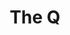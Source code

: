 ---
layout: place
title: "The Q"
permalink: /massachusetts/boston/the-q.html
stateAbbr: MA
stateName: Massachusetts
cityName: Boston
seo:
  name: "The Q"
  type: Restaurant
  links: https://www.thequsa.com/?y_source=1_OTM1MjkzMjgtNzE1LWxvY2F0aW9uLndlYnNpdGU=
description: "Mongolian hot pots share a menu of sushi & Chinese dishes at this hip airy eatery & lounge. The Q serves delicious sushi in Boston, Massachusetts. Try fresh Japanese dishes for a great dining experience. Available for takeout, delivery, lunch, and dinner."
place_id: ChIJF9jb7Hd644kRXiZZ_FXCqX4
photos:
  - name: >-
      places/ChIJF9jb7Hd644kRXiZZ_FXCqX4/photos/AeeoHcKrWWu6MKQGohno0HK0-skfTKiPsvhUzhlbB0vvrH6-DnQD0FpVOwPB1bUXOQtzcDhcX9tHBAREX4-vCiovNKtTcTo__mzDAC61V3yXERjRZHZfCjGZuM-ItSoFwd1oGxSu-wVpSotwUrpB63fbjKvXKoNjrByAo-lzBypo-M3Hn1ojoiBaV_632Ro1cUIMWewsU27bQlGilINfYB37wzIViAQEWdnDBcYapyoK2fLilFLkbg4f94RjhSv0GzXNQR0grsRerGMcFJSa6dinpZITYMf-7g5lGtP4sNyZnhSKug
    widthPx: 1500
    heightPx: 1000
    authorAttributions:
      - displayName: The Q
        uri: https://maps.google.com/maps/contrib/115525956018244807453
        photoUri: >-
          https://lh3.googleusercontent.com/a-/ALV-UjUOZP668L_NE-3nMvitxCKPKVwojj4EyTmGb5Z-AjGNy3a9lXiV=s100-p-k-no-mo
    flagContentUri: >-
      https://www.google.com/local/imagery/report/?cb_client=maps_api_places.places_api&image_key=!1e10!2sAF1QipMLFGxjh1QtcBo8Qy6pQ1JerEN3Ewe3Giw_O_W1&hl=en-US
    googleMapsUri: >-
      https://www.google.com/maps/place//data=!3m4!1e2!3m2!1sAF1QipMLFGxjh1QtcBo8Qy6pQ1JerEN3Ewe3Giw_O_W1!2e10!4m2!3m1!1s0x89e37a77ecdbd817:0x7ea9c255fc59265e
  - name: >-
      places/ChIJF9jb7Hd644kRXiZZ_FXCqX4/photos/AeeoHcIl9My99PatxF6KXGYzs6VOmTp6D9qdzxgUMVtlzqQrvpOjOlnhIdqNqmre3DQ5pzjjO_hwVA9ZV2Y-fCORW4oKV7v4kR--nVgP3d8Ze4ykX_zdwiMt6A4lgDB99AfOSzWQN7kq5_gvlRqqhC1xnsVlQS-N3X6PmrbhYa_TYrcrJNn7E_d4F6NsF65aRZpxxxO5kgKpTjcymcMVhyUErrEpwRDGoqcOclcl52qScp9d53ZkobCeWZa7q6584vGdytkiJ15XKuV-Bv08MQeq49TOW-i9PVNorO1hyCOvkESLHw
    widthPx: 755
    heightPx: 510
    authorAttributions:
      - displayName: The Q
        uri: https://maps.google.com/maps/contrib/115525956018244807453
        photoUri: >-
          https://lh3.googleusercontent.com/a-/ALV-UjUOZP668L_NE-3nMvitxCKPKVwojj4EyTmGb5Z-AjGNy3a9lXiV=s100-p-k-no-mo
    flagContentUri: >-
      https://www.google.com/local/imagery/report/?cb_client=maps_api_places.places_api&image_key=!1e10!2sAF1QipMtoWpOYfC5Gq_0-HFHlQLI3ll2_gD3K0U6SpzX&hl=en-US
    googleMapsUri: >-
      https://www.google.com/maps/place//data=!3m4!1e2!3m2!1sAF1QipMtoWpOYfC5Gq_0-HFHlQLI3ll2_gD3K0U6SpzX!2e10!4m2!3m1!1s0x89e37a77ecdbd817:0x7ea9c255fc59265e
  - name: >-
      places/ChIJF9jb7Hd644kRXiZZ_FXCqX4/photos/AeeoHcJvYrdS2kFS67Mn-YDJ35FAaTX8rhhaNWdVD7zoMVU35ZGN7Nh0i3vXOltcNQ8KrVIL2cQ7sd_exitzeRpBn1I85FR-7IGwp24ShfpHsQaQ38mtraMA6jbMcqXW34m8QWv7GgpIYWky9N_KpCaJeSonA3S22UKzS-l2f8iP1SwSQSX9qARB_ZWpLMEUBA1-CYeGwbvehrSFGCV3WbSCzLA_C29mjj_0F9PK5BGnoFthShMTHoyV6itp2t5fh4yBzMRlMbbD0KAbhJzq1Y_ePqL93uJaUhoW3egdbcA9M8f3oPUyQ9ThsqsnbFtajx2qoSWxytXOk72HrH1b0kBDrux2ERdhdw61I7_WI1TcVxv3DK1k6bkwfrA4vh5oMJmMhou9XDOYitlSOcs8gbA6oICYM-vX-eycpyZbdsOxGjLyEg
    widthPx: 3024
    heightPx: 4032
    authorAttributions:
      - displayName: Expert Wildlife Removal
        uri: https://maps.google.com/maps/contrib/113244020868904207589
        photoUri: >-
          https://lh3.googleusercontent.com/a-/ALV-UjUHuKP-31jAq40tKSpZeCtJEC7wM3v0_rWEnoOoFyVaZjpgTnsG=s100-p-k-no-mo
    flagContentUri: >-
      https://www.google.com/local/imagery/report/?cb_client=maps_api_places.places_api&image_key=!1e10!2sCIHM0ogKEICAgMCIjI7QAg&hl=en-US
    googleMapsUri: >-
      https://www.google.com/maps/place//data=!3m4!1e2!3m2!1sCIHM0ogKEICAgMCIjI7QAg!2e10!4m2!3m1!1s0x89e37a77ecdbd817:0x7ea9c255fc59265e
  - name: >-
      places/ChIJF9jb7Hd644kRXiZZ_FXCqX4/photos/AeeoHcJ7Qxq9HKtwavzlhiXfw1FWag00gYNNlga2uz-464yVakhARXW12ZGXHdcTQoHgDqAwWIq-kPE-p3yEVK6MfLp82TbirgLkHansk2CvV19JbG7pyj77meON5tIXZyz4QSKoAHUrlsJ6AE9f_KHXqzh9St1fIPckZKXk-y5sNNOx1AyjwqeufERYYX7lkO1WQ3AWkuT5W7VRrRHmy577eEbUwCQx8P5L-iiHuQdC6DCwx0O7RPWOwMoGkLuqYw0w5Z6yHPl3uB_7x8iLV9nuOPPzlkgSdwszhxmrvNpijgEEJg
    widthPx: 800
    heightPx: 800
    authorAttributions:
      - displayName: The Q
        uri: https://maps.google.com/maps/contrib/115525956018244807453
        photoUri: >-
          https://lh3.googleusercontent.com/a-/ALV-UjUOZP668L_NE-3nMvitxCKPKVwojj4EyTmGb5Z-AjGNy3a9lXiV=s100-p-k-no-mo
    flagContentUri: >-
      https://www.google.com/local/imagery/report/?cb_client=maps_api_places.places_api&image_key=!1e10!2sAF1QipMOu3hoFoukNrGfEvQ1k5YVBfwLS5gIEnkn0TGE&hl=en-US
    googleMapsUri: >-
      https://www.google.com/maps/place//data=!3m4!1e2!3m2!1sAF1QipMOu3hoFoukNrGfEvQ1k5YVBfwLS5gIEnkn0TGE!2e10!4m2!3m1!1s0x89e37a77ecdbd817:0x7ea9c255fc59265e
  - name: >-
      places/ChIJF9jb7Hd644kRXiZZ_FXCqX4/photos/AeeoHcLlezQVgALyfqt7hhRxnOUcuvtwB7XrFI1BblO90I0iyDjdIEhJJesTQjNnFNMsaiiLhfxk8sIWFXSJWvdLXmyggAcBK_Pb4cbUjEDdi5ao-Av4D9irdrvFzD_N9L4-j2HZZlGe3YZjmmaSUPwutzZ2MSrK_gQXhqrP3LEqpk-JyKQLfeR-TUO_Wqk9CP1zYnW4oh2wMAfasDx4vLmZ_4UtrLjSYXMNMK6OeYfo9iR7wapDGJgkMsjoZnDRIG5xLXX871vbVnQO91eD5RMdf8MsEL6XTLyBjaFAbVwfJ4J1FA
    widthPx: 800
    heightPx: 800
    authorAttributions:
      - displayName: The Q
        uri: https://maps.google.com/maps/contrib/115525956018244807453
        photoUri: >-
          https://lh3.googleusercontent.com/a-/ALV-UjUOZP668L_NE-3nMvitxCKPKVwojj4EyTmGb5Z-AjGNy3a9lXiV=s100-p-k-no-mo
    flagContentUri: >-
      https://www.google.com/local/imagery/report/?cb_client=maps_api_places.places_api&image_key=!1e10!2sAF1QipOyJ1-EEYXehHNQGi9E368kWtLotjCDnbIkNmww&hl=en-US
    googleMapsUri: >-
      https://www.google.com/maps/place//data=!3m4!1e2!3m2!1sAF1QipOyJ1-EEYXehHNQGi9E368kWtLotjCDnbIkNmww!2e10!4m2!3m1!1s0x89e37a77ecdbd817:0x7ea9c255fc59265e
  - name: >-
      places/ChIJF9jb7Hd644kRXiZZ_FXCqX4/photos/AeeoHcICUEKLXlsMWOydBEJtSLn7Nkwb-xtxpfq4Pn--JL3aMxMVjNj0opeFFEqp2Vr9KrZn8Zam6L9GHxVxANTEk7dn9nU76dZh3J-TlzXiD--770RLEo7x8iI0re9BslRp1S1p_vqz7gQScmTEuxD7yewiTZzXCGXZnry5ege7RDNmAcbeh0p96OKfq6suHD-LNoDJLy1O30AtN-brjfzw1hQSo4xfmL64VQt72LeJhIoUPFWgFGGfo3leFwJXgg9X9DZQ445_3pm8a7Ur084_Oh4X7DuHyJo0d1CHi6OxeOHHjaHa1pAUUBD_4iV41rh8hItmgcMgKGmOBCNA4doQ9JzB2jJOlhgme5_mcvhpf4T7Lr8J8JTKh87CtEIrArval2H2uLNszQ56QRwUOFnDWX7z6x67XhWLIwBsuGEQ-yB7BOsy
    widthPx: 3024
    heightPx: 4032
    authorAttributions:
      - displayName: Lillian L.
        uri: https://maps.google.com/maps/contrib/111339040611132413760
        photoUri: >-
          https://lh3.googleusercontent.com/a-/ALV-UjUbjwfN8l09CWkFxauqThhD6A7LIlO8V7r3SUqIVbVr4FMMfY0V2Q=s100-p-k-no-mo
    flagContentUri: >-
      https://www.google.com/local/imagery/report/?cb_client=maps_api_places.places_api&image_key=!1e10!2sCIHM0ogKEICAgICXt6bRgwE&hl=en-US
    googleMapsUri: >-
      https://www.google.com/maps/place//data=!3m4!1e2!3m2!1sCIHM0ogKEICAgICXt6bRgwE!2e10!4m2!3m1!1s0x89e37a77ecdbd817:0x7ea9c255fc59265e
  - name: >-
      places/ChIJF9jb7Hd644kRXiZZ_FXCqX4/photos/AeeoHcIMvRcwkVEOnlgmCumL7Ufc2nKl9q9U8eEF0RYWG1RyuQ1iLwY93aU0-NLZeairPlGtjc7_Yb5Anw6A1cjjHppdLVui6UwaPgqqJtZ9GvrSzDcKWKl37Fv9IWGW8sHv72vjSNF2eFL5sBFSFe2y54QCLheitIgFC0-PorCnlKoxRI2ltM6wfN6ootHKu4tq0hUJaEy0Lj5OKTTdpGldaWKsLfODFafN96wNVvX4kGE4Ub-TzYgJ71wOHEUX0O4Xo9k1-FEk-FTpJ8n0fREZRQOhtIArTUSE1pHI-Kbtc2X-rzJVusV6ak59A_2mUZMROEP6PtCjjdHSbioUbHYg83d_CbKUvT0U-OgUSaxLy53O9_InC44bFUVm1xcXeKNyJcn_x1ERa8p3uAIslCh-Dmm0gVfSem7fRuXiicikOo9mWsE
    widthPx: 3024
    heightPx: 4032
    authorAttributions:
      - displayName: Pack Katisomsakul
        uri: https://maps.google.com/maps/contrib/105198936559294126437
        photoUri: >-
          https://lh3.googleusercontent.com/a-/ALV-UjWU-EJZOo_p1mlQWH4-s7kD0FFjqwTKAb-lEdQHK46O5OtsTRcVTw=s100-p-k-no-mo
    flagContentUri: >-
      https://www.google.com/local/imagery/report/?cb_client=maps_api_places.places_api&image_key=!1e10!2sCIHM0ogKEICAgICrrbiguwE&hl=en-US
    googleMapsUri: >-
      https://www.google.com/maps/place//data=!3m4!1e2!3m2!1sCIHM0ogKEICAgICrrbiguwE!2e10!4m2!3m1!1s0x89e37a77ecdbd817:0x7ea9c255fc59265e
  - name: >-
      places/ChIJF9jb7Hd644kRXiZZ_FXCqX4/photos/AeeoHcJVqhXbGELPP1EO-KbrtigdvMzVf0PnHKDgwxka9j2VlkysM0KVWqyKxAKtwtwq0OvZPQorJMCUTS5SDs8-zwsoYga87witsycA23bb2uXW38CZF1HBLYZuj5wNivHnZUrXfrt25DNaA4hmHogLDyFD4Jmqb1UtcKCqszirrx3cwbnHjqgEkycy73E6jfZeMXa_tWOwL8WnxelYFmr9nyHNtwmdY9WE3hjU5RZAvOcQbmF_yDY_21bopwpv3n4R2mQYimp6rDomGXVftE9USlmTy8lOaTPfE1cFPsJ3MdPpeElGsqT1cPIOPamcf96tWsFqs6vGh8dUcbIkD_gZDPq0dQzdFxyli6fampesmCn_3C0ELC4XxDOtYSwLPYRQ80qoW8kqrWAb6hvOfBwB9Lmoc-bkwTF_TsTx1-Kbdo4MPwRu
    widthPx: 4032
    heightPx: 3024
    authorAttributions:
      - displayName: Botagoz
        uri: https://maps.google.com/maps/contrib/104762930955320060079
        photoUri: >-
          https://lh3.googleusercontent.com/a/ACg8ocL-TJWw5oTDb-r5K-SMeb3I-c-og93NGdqaNdnUWCI_G_Zh=s100-p-k-no-mo
    flagContentUri: >-
      https://www.google.com/local/imagery/report/?cb_client=maps_api_places.places_api&image_key=!1e10!2sCIHM0ogKEICAgIDRtoya5wE&hl=en-US
    googleMapsUri: >-
      https://www.google.com/maps/place//data=!3m4!1e2!3m2!1sCIHM0ogKEICAgIDRtoya5wE!2e10!4m2!3m1!1s0x89e37a77ecdbd817:0x7ea9c255fc59265e
  - name: >-
      places/ChIJF9jb7Hd644kRXiZZ_FXCqX4/photos/AeeoHcJ6DUbXqVu62AhHi3oQxxYOlfjZkD5DLxtyLPoqhQWCDXvaO9i4sVYeVIWK43mTUmXhyjxTON8V7zv7iA7wcsT5wFuepgPv9SNIvpz0w_f5yO1tNpdKY0_MYalA_IRHOx6mH-wiU6A-OOOy42zP3SFcZ3QypSeqZ7FucgRPN-jIJ2VxNPkNRnSPbHqXxP8kAKrmfR9o5_I_kvlLSoL7EplzC67SVy0u1MQGRzrHPaZTFNQtEhogt7ZIaxb8E0kJqpFinfmHE4aZrw2R18LjJVaDVONAf3_8ROWh9bNdkvWs9g
    widthPx: 800
    heightPx: 800
    authorAttributions:
      - displayName: The Q
        uri: https://maps.google.com/maps/contrib/115525956018244807453
        photoUri: >-
          https://lh3.googleusercontent.com/a-/ALV-UjUOZP668L_NE-3nMvitxCKPKVwojj4EyTmGb5Z-AjGNy3a9lXiV=s100-p-k-no-mo
    flagContentUri: >-
      https://www.google.com/local/imagery/report/?cb_client=maps_api_places.places_api&image_key=!1e10!2sAF1QipNKNzeottPv9okjPdD9dgqeD55oMSVZvHOw9QHz&hl=en-US
    googleMapsUri: >-
      https://www.google.com/maps/place//data=!3m4!1e2!3m2!1sAF1QipNKNzeottPv9okjPdD9dgqeD55oMSVZvHOw9QHz!2e10!4m2!3m1!1s0x89e37a77ecdbd817:0x7ea9c255fc59265e
  - name: >-
      places/ChIJF9jb7Hd644kRXiZZ_FXCqX4/photos/AeeoHcI6BXM5Ct7HqSykWTysND-iPub4VnYzWD4058reSHizbNhyYgH3IsHF6K6iFdqli2QBoQgIbN8Ni23iKTgpaZxJAUS7vCFFjWzXHCe4GVaTm-PwaXoBXNw3q80TrLoNInBA5jS1cZlobBIGLmRQe74MSbL419TTz3yH2teDAaoz1vHrxjDsQ36MacTRjCCGAp3YqtYR0FGmEzJ7gcqSN0dHCfb7k9e2gG78vrWltnfKhtKscqQTnL4pGFNcEkAQKHmNL6txjpPwUkScdM_AEAmkHhpgSqoElsQQsOd1oWDGhEyhf90iAL8gdChPfNJYP9xrPFDKEBhESoB5GOu0-x4XdQX_tVKMc9aE1XxZkns-cFzvLmSpV-Zkm9DRjusE1zpwupbpKAJkJ9bCsjVWOzx1AL-KxV1i4ormNvUU30kgTQ
    widthPx: 3024
    heightPx: 4032
    authorAttributions:
      - displayName: Prescillia Ignoti
        uri: https://maps.google.com/maps/contrib/118071694567817297862
        photoUri: >-
          https://lh3.googleusercontent.com/a-/ALV-UjVBsmHAP6xdbLtXT4YFD96iF1sVqLv-2Qftx4PR5V83K2P2yjFT=s100-p-k-no-mo
    flagContentUri: >-
      https://www.google.com/local/imagery/report/?cb_client=maps_api_places.places_api&image_key=!1e10!2sCIHM0ogKEICAgID3zeqXSg&hl=en-US
    googleMapsUri: >-
      https://www.google.com/maps/place//data=!3m4!1e2!3m2!1sCIHM0ogKEICAgID3zeqXSg!2e10!4m2!3m1!1s0x89e37a77ecdbd817:0x7ea9c255fc59265e
address: 660 Washington St, Boston, MA 02111, USA
street: 660 Washington St
city: Boston
state: MA
zip: '02111'
country: USA
neighborhood: Chinatown
latitude: '42.351707'
longitude: '-71.062609'
accessibility_options:
  wheelchairAccessibleParking: true
  wheelchairAccessibleEntrance: true
  wheelchairAccessibleRestroom: true
  wheelchairAccessibleSeating: true
business_status: OPERATIONAL
name: The Q
google_maps_links:
  directionsUri: >-
    https://www.google.com/maps/dir//''/data=!4m7!4m6!1m1!4e2!1m2!1m1!1s0x89e37a77ecdbd817:0x7ea9c255fc59265e!3e0
  placeUri: https://maps.google.com/?cid=9127039794404730462
  writeAReviewUri: >-
    https://www.google.com/maps/place//data=!4m3!3m2!1s0x89e37a77ecdbd817:0x7ea9c255fc59265e!12e1
  reviewsUri: >-
    https://www.google.com/maps/place//data=!4m4!3m3!1s0x89e37a77ecdbd817:0x7ea9c255fc59265e!9m1!1b1
  photosUri: >-
    https://www.google.com/maps/place//data=!4m3!3m2!1s0x89e37a77ecdbd817:0x7ea9c255fc59265e!10e5
primary_type: Chinese Restaurant
opening_hours:
  regular: null
  current: null
secondary_opening_hours:
  regular:
    weekdayDescriptions: null
    type: null
  current:
    weekdayDescriptions: null
    type: null
phone: (857) 350-3968
price_level: PRICE_LEVEL_MODERATE
price_range: $30 &ndash; $50
rating: '4.6'
rating_count: 0
website: https://www.thequsa.com/?y_source=1_OTM1MjkzMjgtNzE1LWxvY2F0aW9uLndlYnNpdGU=
reviews:
  - name: >-
      places/ChIJF9jb7Hd644kRXiZZ_FXCqX4/reviews/ChZDSUhNMG9nS0VJQ0FnSURfcTc3OEVnEAE
    relativePublishTimeDescription: 2 months ago
    rating: 5
    text:
      text: >-
        This hidden gem serves up some of the most mouthwatering dumplings I’ve
        ever had! From the moment you step in, the ambiance is cozy and
        inviting, making it the perfect spot for a casual meal or a night out.


        The dumplings are the star of the show here. Whether you go for the
        steamed or pan-fried, they’re always packed with flavor and perfectly
        cooked. The pork and chive dumplings are an absolute must-try, with a
        delicate, tender wrapper and a savory filling that bursts with every
        bite. The spice level is just right, too—enough to add a little kick but
        not overpower the dish.


        Service is always friendly and attentive, and the dishes come out
        quickly without sacrificing quality. It’s clear that this place truly
        cares about both the food and the experience.


        If you’re in the South End and craving some delicious Chinese food with
        top-tier dumplings, this place should be at the top of your list! Highly
        recommend!
      languageCode: en
    originalText:
      text: >-
        This hidden gem serves up some of the most mouthwatering dumplings I’ve
        ever had! From the moment you step in, the ambiance is cozy and
        inviting, making it the perfect spot for a casual meal or a night out.


        The dumplings are the star of the show here. Whether you go for the
        steamed or pan-fried, they’re always packed with flavor and perfectly
        cooked. The pork and chive dumplings are an absolute must-try, with a
        delicate, tender wrapper and a savory filling that bursts with every
        bite. The spice level is just right, too—enough to add a little kick but
        not overpower the dish.


        Service is always friendly and attentive, and the dishes come out
        quickly without sacrificing quality. It’s clear that this place truly
        cares about both the food and the experience.


        If you’re in the South End and craving some delicious Chinese food with
        top-tier dumplings, this place should be at the top of your list! Highly
        recommend!
      languageCode: en
    authorAttribution:
      displayName: Uchizi Phakati
      uri: https://www.google.com/maps/contrib/108456792769501389940/reviews
      photoUri: >-
        https://lh3.googleusercontent.com/a-/ALV-UjV9bSDCOSlH4RHjdY3ygqmujiV9cJkvQ5aJe2fojGGunhAqHgUlXg=s128-c0x00000000-cc-rp-mo-ba6
    publishTime: '2025-01-27T06:02:33.057042Z'
    flagContentUri: >-
      https://www.google.com/local/review/rap/report?postId=ChZDSUhNMG9nS0VJQ0FnSURfcTc3OEVnEAE&d=17924085&t=1
    googleMapsUri: >-
      https://www.google.com/maps/reviews/data=!4m6!14m5!1m4!2m3!1sChZDSUhNMG9nS0VJQ0FnSURfcTc3OEVnEAE!2m1!1s0x89e37a77ecdbd817:0x7ea9c255fc59265e
  - name: >-
      places/ChIJF9jb7Hd644kRXiZZ_FXCqX4/reviews/ChdDSUhNMG9nS0VJQ0FnTUNBaWRTZmdnRRAB
    relativePublishTimeDescription: 2 months ago
    rating: 5
    text:
      text: >-
        This place is amazing! Me and my family go here for birthdays and
        whenever we get the chance! The food is perfect and is the best hot pot
        experience I’ve had! The atmosphere and service is where this place
        shines! There are cool little water stone things everywhere and it looks
        so cool! The fish and just overall atmosphere is great. The service, oh,
        the service is incredible! We came here our second time and got Johnny
        as our server. And he was so nice, never rushing and open to any
        questions, and about a year later we come back and he remembers who I
        am. Simply amazing. He even took time out of his day to come talk to me
        and ask if I thought that my favorite football team, the chiefs, would
        threepeat. Thankyou Q for a family tradition!
      languageCode: en
    originalText:
      text: >-
        This place is amazing! Me and my family go here for birthdays and
        whenever we get the chance! The food is perfect and is the best hot pot
        experience I’ve had! The atmosphere and service is where this place
        shines! There are cool little water stone things everywhere and it looks
        so cool! The fish and just overall atmosphere is great. The service, oh,
        the service is incredible! We came here our second time and got Johnny
        as our server. And he was so nice, never rushing and open to any
        questions, and about a year later we come back and he remembers who I
        am. Simply amazing. He even took time out of his day to come talk to me
        and ask if I thought that my favorite football team, the chiefs, would
        threepeat. Thankyou Q for a family tradition!
      languageCode: en
    authorAttribution:
      displayName: Ja Morant
      uri: https://www.google.com/maps/contrib/104541783748738895392/reviews
      photoUri: >-
        https://lh3.googleusercontent.com/a-/ALV-UjVnDtGyQZkplFmIRnG3oegeEKOsf-kYvMhGTtmEEve-gSIO_NA=s128-c0x00000000-cc-rp-mo
    publishTime: '2025-02-01T23:08:01.255962Z'
    flagContentUri: >-
      https://www.google.com/local/review/rap/report?postId=ChdDSUhNMG9nS0VJQ0FnTUNBaWRTZmdnRRAB&d=17924085&t=1
    googleMapsUri: >-
      https://www.google.com/maps/reviews/data=!4m6!14m5!1m4!2m3!1sChdDSUhNMG9nS0VJQ0FnTUNBaWRTZmdnRRAB!2m1!1s0x89e37a77ecdbd817:0x7ea9c255fc59265e
  - name: >-
      places/ChIJF9jb7Hd644kRXiZZ_FXCqX4/reviews/ChdDSUhNMG9nS0VJQ0FnTUN3MmItWGpnRRAB
    relativePublishTimeDescription: 3 weeks ago
    rating: 5
    text:
      text: >-
        Great spot in Chinatown.


        Lots of veggie hot pot options and it's perfect for a cold Boston
        Winter.


        The space is big and the servers do a great job of explaining the
        experience if it's your first time.


        The mai tais are great and STRONG..
      languageCode: en
    originalText:
      text: >-
        Great spot in Chinatown.


        Lots of veggie hot pot options and it's perfect for a cold Boston
        Winter.


        The space is big and the servers do a great job of explaining the
        experience if it's your first time.


        The mai tais are great and STRONG..
      languageCode: en
    authorAttribution:
      displayName: Raj Sheth
      uri: https://www.google.com/maps/contrib/101739509322636636347/reviews
      photoUri: >-
        https://lh3.googleusercontent.com/a-/ALV-UjVlrBPpKM18Nja3KZ9i2Oki3j8odRSAPGpFg-5v1MwGVKXny52SfA=s128-c0x00000000-cc-rp-mo-ba6
    publishTime: '2025-03-19T21:43:17.379356Z'
    flagContentUri: >-
      https://www.google.com/local/review/rap/report?postId=ChdDSUhNMG9nS0VJQ0FnTUN3MmItWGpnRRAB&d=17924085&t=1
    googleMapsUri: >-
      https://www.google.com/maps/reviews/data=!4m6!14m5!1m4!2m3!1sChdDSUhNMG9nS0VJQ0FnTUN3MmItWGpnRRAB!2m1!1s0x89e37a77ecdbd817:0x7ea9c255fc59265e
  - name: >-
      places/ChIJF9jb7Hd644kRXiZZ_FXCqX4/reviews/ChdDSUhNMG9nS0VJQ0FnSURuN09EV3VBRRAB
    relativePublishTimeDescription: 6 months ago
    rating: 5
    text:
      text: >-
        We had a terrific experience here our server Johnny was the best. The
        food was absolutely amazing very flavorful and light but filling. There
        were so many options on the menu, so hard to choose but every dish left
        us wanting more! Loved it here and we will definitely be back!
      languageCode: en
    originalText:
      text: >-
        We had a terrific experience here our server Johnny was the best. The
        food was absolutely amazing very flavorful and light but filling. There
        were so many options on the menu, so hard to choose but every dish left
        us wanting more! Loved it here and we will definitely be back!
      languageCode: en
    authorAttribution:
      displayName: Briana D
      uri: https://www.google.com/maps/contrib/109265881426046931475/reviews
      photoUri: >-
        https://lh3.googleusercontent.com/a-/ALV-UjV6O4ilepRwPG6gTSJbRV8s1X7lbYA1MPiS2lmYhQGJ2NqW8Xw=s128-c0x00000000-cc-rp-mo
    publishTime: '2024-10-03T23:33:05.922808Z'
    flagContentUri: >-
      https://www.google.com/local/review/rap/report?postId=ChdDSUhNMG9nS0VJQ0FnSURuN09EV3VBRRAB&d=17924085&t=1
    googleMapsUri: >-
      https://www.google.com/maps/reviews/data=!4m6!14m5!1m4!2m3!1sChdDSUhNMG9nS0VJQ0FnSURuN09EV3VBRRAB!2m1!1s0x89e37a77ecdbd817:0x7ea9c255fc59265e
  - name: >-
      places/ChIJF9jb7Hd644kRXiZZ_FXCqX4/reviews/ChZDSUhNMG9nS0VJQ0FnSURYOF9tLUNnEAE
    relativePublishTimeDescription: 5 months ago
    rating: 5
    text:
      text: >-
        Broth was delicious. Definitely get the mushroom platter. We also had
        beef and pork. The pan fried potstickers were also tasty. Our waiter was
        great, too. Overall, what a fun experience! We went for a friends
        birthday and they brought out an awesome chocolate cake and a really
        cool “candle”!
      languageCode: en
    originalText:
      text: >-
        Broth was delicious. Definitely get the mushroom platter. We also had
        beef and pork. The pan fried potstickers were also tasty. Our waiter was
        great, too. Overall, what a fun experience! We went for a friends
        birthday and they brought out an awesome chocolate cake and a really
        cool “candle”!
      languageCode: en
    authorAttribution:
      displayName: Mireya Ortiz
      uri: https://www.google.com/maps/contrib/115747225701610018506/reviews
      photoUri: >-
        https://lh3.googleusercontent.com/a-/ALV-UjX9oCZ7Q3jLsSOFcoIAMUUn-LSYWyok80xD3m5Qf_sok-PK3uxG=s128-c0x00000000-cc-rp-mo-ba2
    publishTime: '2024-10-31T01:36:57.306323Z'
    flagContentUri: >-
      https://www.google.com/local/review/rap/report?postId=ChZDSUhNMG9nS0VJQ0FnSURYOF9tLUNnEAE&d=17924085&t=1
    googleMapsUri: >-
      https://www.google.com/maps/reviews/data=!4m6!14m5!1m4!2m3!1sChZDSUhNMG9nS0VJQ0FnSURYOF9tLUNnEAE!2m1!1s0x89e37a77ecdbd817:0x7ea9c255fc59265e
parking_options:
  paidParkingLot: true
  paidStreetParking: true
  valetParking: false
  paidGarageParking: true
payment_options:
  acceptsCreditCards: true
  acceptsDebitCards: true
  acceptsCashOnly: false
  acceptsNfc: true
allow_dogs: null
curbside_pickup: false
delivery: true
dine_in: true
good_for_children: true
good_for_groups: true
good_for_sports: false
live_music: false
menu_for_children: false
outdoor_seating: false
reservable: true
restroom: true
serves_beer: true
serves_breakfast: false
serves_brunch: false
serves_cocktails: true
serves_coffee: true
serves_dinner: true
serves_dessert: true
serves_lunch: true
serves_vegetarian_food: true
serves_wine: true
takeout: true
update_category: essentials
summary: >-
  Mongolian hot pots share a menu of sushi & Chinese dishes at this hip airy
  eatery & lounge.

---
